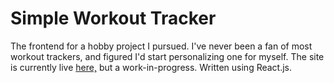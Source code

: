 # Simple Workout Tracker

The frontend for a hobby project I pursued. I've never been a fan of most workout trackers, and figured I'd start personalizing one for myself. The site is currently live [here,](https://simple-workout-tracker-fe.vercel.app) but a work-in-progress. Written using React.js. 
